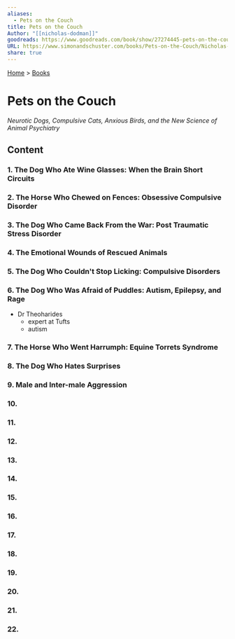 ```yaml
---  
aliases:  
  - Pets on the Couch  
title: Pets on the Couch  
Author: "[[nicholas-dodman]]"  
goodreads: https://www.goodreads.com/book/show/27274445-pets-on-the-couch  
URL: https://www.simonandschuster.com/books/Pets-on-the-Couch/Nicholas-Dodman/9781476749037  
share: true  
---  
```

[Home](../index.md) > [Books](./index.md)  
# Pets on the Couch  
_Neurotic Dogs, Compulsive Cats, Anxious Birds, and the New Science of Animal Psychiatry_  
## Content  
### 1. The Dog Who Ate Wine Glasses: When the Brain Short Circuits  
  
### 2. The Horse Who Chewed on Fences: Obsessive Compulsive Disorder  
  
### 3. The Dog Who Came Back From the War: Post Traumatic Stress Disorder  
  
### 4. The Emotional Wounds of Rescued Animals  
  
### 5. The Dog Who Couldn't Stop Licking: Compulsive Disorders  
  
### 6. The Dog Who Was Afraid of Puddles: Autism, Epilepsy, and Rage  
- Dr Theoharides  
  - expert at Tufts  
  - autism  
### 7. The Horse Who Went Harrumph: Equine Torrets Syndrome  
### 8. The Dog Who Hates Surprises  
### 9. Male and Inter-male Aggression  
### 10.   
### 11.   
### 12.   
### 13.   
### 14.   
### 15.   
### 16.   
### 17.   
### 18.   
### 19.   
### 20.   
### 21.   
### 22.   
